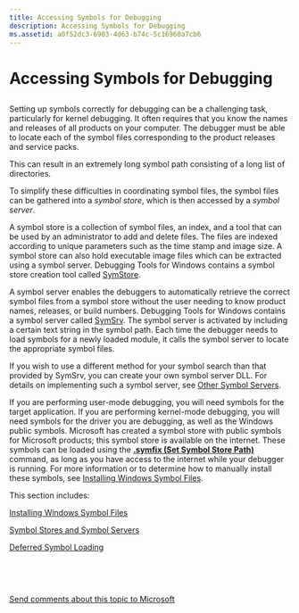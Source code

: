 ```yaml
---
title: Accessing Symbols for Debugging
description: Accessing Symbols for Debugging
ms.assetid: a0f52dc3-6903-4d63-b74c-5c16960a7cb6
---
```


# Accessing Symbols for Debugging


## <span id="ddk_debugging_user_mode_processes_without_symbols_dbg"></span><span id="DDK_DEBUGGING_USER_MODE_PROCESSES_WITHOUT_SYMBOLS_DBG"></span>


Setting up symbols correctly for debugging can be a challenging task, particularly for kernel debugging. It often requires that you know the names and releases of all products on your computer. The debugger must be able to locate each of the symbol files corresponding to the product releases and service packs.

This can result in an extremely long symbol path consisting of a long list of directories.

To simplify these difficulties in coordinating symbol files, the symbol files can be gathered into a *symbol store*, which is then accessed by a *symbol server*.

A symbol store is a collection of symbol files, an index, and a tool that can be used by an administrator to add and delete files. The files are indexed according to unique parameters such as the time stamp and image size. A symbol store can also hold executable image files which can be extracted using a symbol server. Debugging Tools for Windows contains a symbol store creation tool called [SymStore](symstore.md).

A symbol server enables the debuggers to automatically retrieve the correct symbol files from a symbol store without the user needing to know product names, releases, or build numbers. Debugging Tools for Windows contains a symbol server called [SymSrv](symsrv.md). The symbol server is activated by including a certain text string in the symbol path. Each time the debugger needs to load symbols for a newly loaded module, it calls the symbol server to locate the appropriate symbol files.

If you wish to use a different method for your symbol search than that provided by SymSrv, you can create your own symbol server DLL. For details on implementing such a symbol server, see [Other Symbol Servers](other-symbol-servers.md).

If you are performing user-mode debugging, you will need symbols for the target application. If you are performing kernel-mode debugging, you will need symbols for the driver you are debugging, as well as the Windows public symbols. Microsoft has created a symbol store with public symbols for Microsoft products; this symbol store is available on the internet. These symbols can be loaded using the [**.symfix (Set Symbol Store Path)**](-symfix--set-symbol-store-path-.md) command, as long as you have access to the internet while your debugger is running. For more information or to determine how to manually install these symbols, see [Installing Windows Symbol Files](installing-windows-symbol-files.md).

This section includes:

[Installing Windows Symbol Files](installing-windows-symbol-files.md)

[Symbol Stores and Symbol Servers](symbol-stores-and-symbol-servers.md)

[Deferred Symbol Loading](deferred-symbol-loading.md)

 

 

[Send comments about this topic to Microsoft](mailto:wsddocfb@microsoft.com?subject=Documentation%20feedback%20[debugger\debugger]:%20Accessing%20Symbols%20for%20Debugging%20%20RELEASE:%20%285/15/2017%29&body=%0A%0APRIVACY%20STATEMENT%0A%0AWe%20use%20your%20feedback%20to%20improve%20the%20documentation.%20We%20don't%20use%20your%20email%20address%20for%20any%20other%20purpose,%20and%20we'll%20remove%20your%20email%20address%20from%20our%20system%20after%20the%20issue%20that%20you're%20reporting%20is%20fixed.%20While%20we're%20working%20to%20fix%20this%20issue,%20we%20might%20send%20you%20an%20email%20message%20to%20ask%20for%20more%20info.%20Later,%20we%20might%20also%20send%20you%20an%20email%20message%20to%20let%20you%20know%20that%20we've%20addressed%20your%20feedback.%0A%0AFor%20more%20info%20about%20Microsoft's%20privacy%20policy,%20see%20http://privacy.microsoft.com/default.aspx. "Send comments about this topic to Microsoft")




